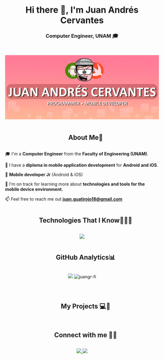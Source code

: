 <h1 align="center">Hi there 👋, I'm Juan Andrés Cervantes</h1>
<h3 align="center">Computer Engineer, UNAM 🎓</h3>

<br>

![Juan Cervantes Banner](https://github.com/JuanGR-FI/JuanGR-FI/blob/main/assets/juangrfi_banner.png)

<div id="user-content-toc">
  <ul align="center">
    <summary><h2 style="display: inline-block">About Me📖</h2></summary>
  </ul>
</div>

<!--Intro start-->
🎓  I'm a **Computer Engineer** from the **Faculty of Engineering (UNAM)**.

📃 I have a **diploma in mobile application development** for **Android and iOS**.

📱 **Mobile developer Jr** (Android & iOS)

🌱 I'm on track for learning more about **technologies and tools for the mobile device environment.**

📫 Feel free to reach me out **juan.guatirojo18@gmail.com**
<!--Intro end-->


<div id="user-content-toc">
  <ul align="center">
    <summary><h2 style="display: inline-block">Technologies That I Know👨🏻‍💻</h2></summary>
  </ul>
</div>
<!--tech stack icons-->
<p align="center">
  <a href="https://skillicons.dev">
    <img src="https://skillicons.dev/icons?i=androidstudio,kotlin,swift,firebase,gcp,git,github,c,cpp,cs,unity,html,css,js,py,java,sqlite,visualstudio,vscode&perline=14" />
  </a>
</p>

<div id="user-content-toc">
  <ul align="center">
    <summary><h2 style="display: inline-block">GitHub Analytics📊</h2></summary>
  </ul>
</div>
<!--tech stack icons-->
<p align="center">
  <img src="https://github-readme-stats-eight-theta.vercel.app/api?username=juangr-fi&show_icons=true&theme=algolia&include_all_commits=true&count_private=true"/>
  <img src="https://github-readme-stats.vercel.app/api/top-langs?username=juangr-fi&show_icons=true&locale=en&bg_color=0d1117&text_color=ffffff&layout=compact"
    alt="juangr-fi" 
    bg_color=#808080/></p>

<br>

<div id="user-content-toc">
  <ul align="center">
    <summary><h2 style="display: inline-block">My Projects 💻👑</h2></summary>
  </ul>
</div>

<div id="user-content-toc">
  <ul align="center">
    <summary><h2 style="display: inline-block">Connect with me 🤝🏻</h2></summary>
  </ul>
</div>

<p align="center">
  <a href="https://linkedin.com/in/juancervantesguati">
    <img src="https://skillicons.dev/icons?i=linkedin&perline=14" />
  </a>
  <a href="mailto:juan.guatirojo18@gmail.com">
    <img src="https://skillicons.dev/icons?i=gmail&perline=14" />
  </a>
</p>


<!--
**JuanGR-FI/JuanGR-FI** is a ✨ _special_ ✨ repository because its `README.md` (this file) appears on your GitHub profile.

Here are some ideas to get you started:

- 🔭 I’m currently working on ...
- 🌱 I’m currently learning ...
- 👯 I’m looking to collaborate on ...
- 🤔 I’m looking for help with ...
- 💬 Ask me about ...
- 📫 How to reach me: ...
- 😄 Pronouns: ...
- ⚡ Fun fact: ...
-->
